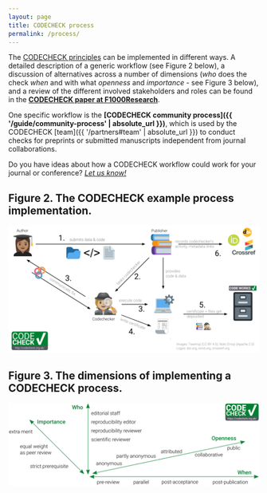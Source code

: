 ```yaml
---
layout: page
title: CODECHECK process
permalink: /process/
---
```


The [CODECHECK principles](/) can be implemented in different ways.
A detailed description of a generic workflow (see Figure&nbsp;2 below), a discussion of alternatives across a number of dimensions (_who_ does the check _when_ and with what _openness_ and _importance_ - see Figure&nbsp;3 below), and a review of the different involved stakeholders and roles can be found in the **[CODECHECK paper at F1000Research](https://doi.org/10.12688/f1000research.51738.1)**.

One specific workflow is the **[CODECHECK community process]({{ '/guide/community-process' | absolute_url }})**, which is used by the CODECHECK [team]({{ '/partners#team' | absolute_url }}) to conduct checks for preprints or submitted manuscripts independent from journal collaborations.

Do you have ideas about how a CODECHECK workflow could work for your journal or conference? [_Let us know!_](/get-involved)
## Figure 2. The CODECHECK example process implementation.

[![CODECHECK example process](https://raw.githubusercontent.com/codecheckers/paper/master/figs/codecheck_overview.svg)](https://f1000research.com/articles/10-253/v1#f2)

## Figure 3. The dimensions of implementing a CODECHECK process.
[![Dimensions of CODECHECK workflows](https://raw.githubusercontent.com/codecheckers/paper/master/figs/codecheck_dimensions.svg)](https://f1000research.com/articles/10-253/v1#f3)
